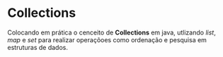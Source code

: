 # Collections

Colocando em prática o cenceito de **Collections** em java, utlizando _list_, _map_ e _set_ para realizar operaçõoes como ordenação e pesquisa em estruturas de dados.
